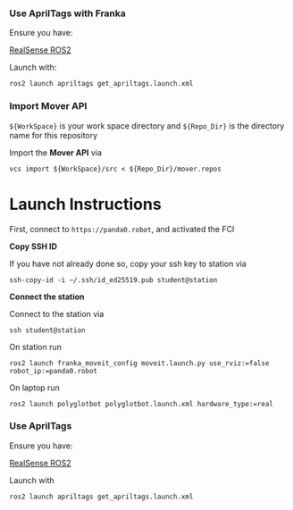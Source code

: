### Use AprilTags with Franka

Ensure you have:

[RealSense ROS2](https://github.com/IntelRealSense/realsense-ros.git)

Launch with:

   ```
   ros2 launch apriltags get_apriltags.launch.xml
   ```

### Import Mover API
`${WorkSpace}` is your work space directory and `${Repo_Dir}` is the directory name for this repository

Import the **Mover API** via 
```
vcs import ${WorkSpace}/src < ${Repo_Dir}/mover.repos
```
# Launch Instructions
First, connect to `https://panda0.robot`, and activated the FCI

**Copy SSH ID**

If you have not already done so, copy your ssh key to station via
```
ssh-copy-id -i ~/.ssh/id_ed25519.pub student@station
```

**Connect the station**

Connect to the station via
```
ssh student@station
```

On station run 
```
ros2 launch franka_moveit_config moveit.launch.py use_rviz:=false robot_ip:=panda0.robot
```

On laptop run
```
ros2 launch polyglotbot polyglotbot.launch.xml hardware_type:=real
```

### Use AprilTags

Ensure you have:

[RealSense ROS2](https://github.com/IntelRealSense/realsense-ros.git)


Launch with

   ```
   ros2 launch apriltags get_apriltags.launch.xml
   ```
